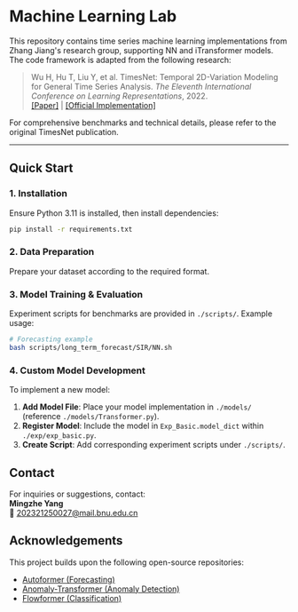 # Machine Learning Lab 

This repository contains time series machine learning implementations from Zhang Jiang's research group, supporting NN and iTransformer models. The code framework is adapted from the following research:

> Wu H, Hu T, Liu Y, et al. TimesNet: Temporal 2D-Variation Modeling for General Time Series Analysis. *The Eleventh International Conference on Learning Representations*, 2022.  
> [[Paper]](https://arxiv.org/abs/2210.02186) | [[Official Implementation]](https://github.com/thuml/TimesNet)

For comprehensive benchmarks and technical details, please refer to the original TimesNet publication.

---

## Quick Start

### 1. Installation
Ensure Python 3.11 is installed, then install dependencies:
```bash
pip install -r requirements.txt
```

### 2. Data Preparation
Prepare your dataset according to the required format.

### 3. Model Training & Evaluation
Experiment scripts for benchmarks are provided in `./scripts/`. Example usage:
```bash
# Forecasting example
bash scripts/long_term_forecast/SIR/NN.sh
```

### 4. Custom Model Development
To implement a new model:
1. **Add Model File**: Place your model implementation in `./models/` (reference `./models/Transformer.py`).
2. **Register Model**: Include the model in `Exp_Basic.model_dict` within `./exp/exp_basic.py`.
3. **Create Script**: Add corresponding experiment scripts under `./scripts/`.


## Contact
For inquiries or suggestions, contact:  
**Mingzhe Yang**  
📧 202321250027@mail.bnu.edu.cn


## Acknowledgements
This project builds upon the following open-source repositories:
- [Autoformer (Forecasting)](https://github.com/thuml/Autoformer)
- [Anomaly-Transformer (Anomaly Detection)](https://github.com/thuml/Anomaly-Transformer)
- [Flowformer (Classification)](https://github.com/thuml/Flowformer)
